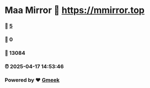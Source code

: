 # Maa Mirror :link: https://mmirror.top 
### :page_facing_up: [5](https://mmirror.top/tag.html) 
### :speech_balloon: 0 
### :hibiscus: 13084 
### :alarm_clock: 2025-04-17 14:53:46 
### Powered by :heart: [Gmeek](https://github.com/Meekdai/Gmeek)

